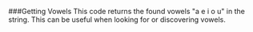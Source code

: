 ###Getting Vowels
This code returns the found vowels "a e i o u" in the string. This can be useful when looking for or discovering vowels.
